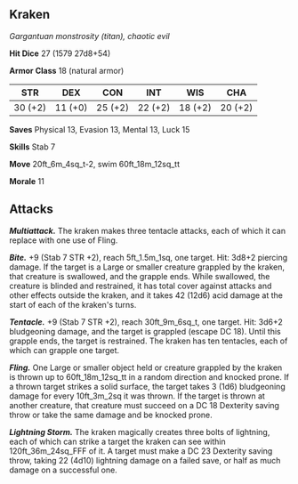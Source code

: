 ## Kraken

*Gargantuan monstrosity (titan), chaotic evil*

**Hit Dice** 27 (1579 27d8+54)

**Armor Class** 18 (natural armor)

| STR     | DEX     | CON     | INT     | WIS     | CHA     |
|---------|---------|---------|---------|---------|---------|
| 30 (+2) | 11 (+0) | 25 (+2) | 22 (+2) | 18 (+2) | 20 (+2) |

**Saves** Physical 13, Evasion 13, Mental 13, Luck 15

**Skills** Stab 7

**Move** 20ft_6m_4sq_t-2, swim 60ft_18m_12sq_tt

**Morale** 11

## Attacks

***Multiattack.*** The kraken makes three tentacle attacks, each of which it can replace with one use of Fling.

***Bite.*** +9 (Stab 7 STR +2), reach 5ft_1.5m_1sq, one target. Hit: 3d8+2 piercing damage. If the target is a Large or smaller creature grappled by the kraken, that creature is swallowed, and the grapple ends. While swallowed, the creature is blinded and restrained, it has total cover against attacks and other effects outside the kraken, and it takes 42 (12d6) acid damage at the start of each of the kraken's turns.

***Tentacle.*** +9 (Stab 7 STR +2), reach 30ft_9m_6sq_t, one target. Hit: 3d6+2 bludgeoning damage, and the target is grappled (escape DC 18). Until this grapple ends, the target is restrained. The kraken has ten tentacles, each of which can grapple one target.

***Fling.*** One Large or smaller object held or creature grappled by the kraken is thrown up to 60ft_18m_12sq_tt in a random direction and knocked prone. If a thrown target strikes a solid surface, the target takes 3 (1d6) bludgeoning damage for every 10ft_3m_2sq it was thrown. If the target is thrown at another creature, that creature must succeed on a DC 18 Dexterity saving throw or take the same damage and be knocked prone.

***Lightning Storm.*** The kraken magically creates three bolts of lightning, each of which can strike a target the kraken can see within 120ft_36m_24sq_FFF of it. A target must make a DC 23 Dexterity saving throw, taking 22 (4d10) lightning damage on a failed save, or half as much damage on a successful one.

